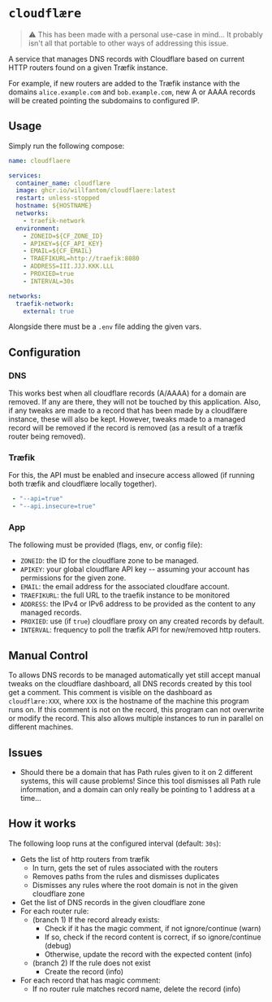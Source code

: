 # **`cloudflære`**

> ⚠️ This has been made with a personal use-case in mind... It probably isn't
> all that portable to other ways of addressing this issue.

A service that manages DNS records with Cloudflare based on current HTTP routers
found on a given Træfik instance.

For example, if new routers are added to the Træfik instance with the domains
`alice.example.com` and `bob.example.com`, new A or AAAA records will be created
pointing the subdomains to configured IP.

## Usage

Simply run the following compose:
```yaml
name: cloudflaere

services:
  container_name: cloudflære
  image: ghcr.io/willfantom/cloudflaere:latest
  restart: unless-stopped
  hostname: ${HOSTNAME}
  networks:
    - traefik-network
  environment:
    - ZONEID=${CF_ZONE_ID}
    - APIKEY=${CF_API_KEY}
    - EMAIL=${CF_EMAIL}
    - TRAEFIKURL=http://traefik:8080
    - ADDRESS=III.JJJ.KKK.LLL
    - PROXIED=true
    - INTERVAL=30s

networks:
  traefik-network:
    external: true
```

Alongside there must be a `.env` file adding the given vars.

## Configuration

### DNS

This works best when all cloudflare records (A/AAAA) for a domain are removed.
If any are there, they will not be touched by this application. Also, if any
tweaks are made to a record that has been made by a cloudlfære instance, these
will also be kept. However, tweaks made to a managed record will be removed if
the record is removed (as a result of a træfik router being removed).

### Træfik

For this, the API must be enabled and insecure access allowed (if running both
træfik and cloudflære locally together).

```yaml
 - "--api=true"
 - "--api.insecure=true"
```

### App

The following must be provided (flags, env, or config file):
 - `ZONEID`: the ID for the cloudflare zone to be managed.
 - `APIKEY`: your global cloudflare API key -- assuming your account has
   permissions for the given zone.
 - `EMAIL`: the email address for the associated cloudfare account.
 - `TRAEFIKURL`: the full URL to the traefik instance to be monitored
 - `ADDRESS`: the IPv4 or IPv6 address to be provided as the content to any
   managed records.
 - `PROXIED`: use (if `true`) cloudflare proxy on any created records by default.
 - `INTERVAL`: frequency to poll the træfik API for new/removed http routers.

## Manual Control

To allows DNS records to be managed automatically yet still accept manual tweaks
on the cloudflare dashboard, all DNS records created by this tool get a comment.
This comment is visible on the dashboard as `cloudflære:XXX`, where `XXX` is the
hostname of the machine this program runs on. If this comment is not on the
record, this program can not overwrite or modify the record. This also allows
multiple instances to run in parallel on different machines.

## Issues

 - Should there be a domain that has Path rules given to it on 2 different
   systems, this will cause problems! Since this tool dismisses all Path rule
   information, and a domain can only really be pointing to 1 address at a
   time...

## How it works

The following loop runs at the configured interval (default: `30s`):

 - Gets the list of http routers from træfik
   - In turn, gets the set of rules associated with the routers
   - Removes paths from the rules and dismisses duplicates
   - Dismisses any rules where the root domain is not in the given cloudflare zone
 - Get the list of DNS records in the given cloudflare zone
 - For each router rule:
   - (branch 1) If the record already exists:
     - Check if it has the magic comment, if not ignore/continue (warn)
     - If so, check if the record content is correct, if so ignore/continue (debug)
     - Otherwise, update the record with the expected content (info)
   - (branch 2) If the rule does not exist
     - Create the record (info)
 - For each record that has magic comment:
   - If no router rule matches record name, delete the record (info)

